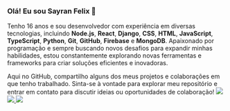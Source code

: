 ### Olá! Eu sou Sayran Felix 👋
Tenho 16 anos e sou desenvolvedor com experiência em diversas tecnologias, incluindo **Node.js**, **React**, **Django**, **CSS**, **HTML**, **JavaScript**, **TypeScript**, **Python**, **Git**, **GitHub**, **Firebase** e **MongoDB**. Apaixonado por programação e sempre buscando novos desafios para expandir minhas habilidades, estou constantemente explorando novas ferramentas e frameworks para criar soluções eficientes e inovadoras.
  
Aqui no GitHub, compartilho alguns dos meus projetos e colaborações em que tenho trabalhado. Sinta-se à vontade para explorar meu repositório e entrar em contato para discutir ideias ou oportunidades de colaboração!
  <img src="https://imgur.com/hfLdk4y">
 <a href="https://github.com/sayranfs">
  <img src="https://github-readme-stats.vercel.app/api?username=sayranfs&show_icons=true&theme=midnight-purple&count_private=true&show_owner=true&hide_title=true&include_all_commits=true">
  <img src="https://github-readme-stats.vercel.app/api/top-langs/?username=sayranfs&theme=midnight-purple">
 </a>
